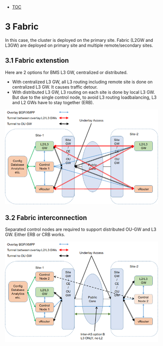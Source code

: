 * [TOC](Multi-Site.md#toc)

# 3 Fabric

In this case, the cluster is deployed on the primary site. Fabric (L2GW and L3GW) are deployed on primary site and multiple remote/secondary sites.


## 3.1 Fabric extenstion

Here are 2 options for BMS L3 GW, centralized or distributed.
* With centralized L3 GW, all L3 routing including remote site is done on centralized L3 GW. It causes traffic detour.
* With distributed L3 GW, L3 routing on each site is done by local L3 GW. But due to the single control node, to avoid L3 routing loadbalancing, L3 and L2 GWs have to stay together (ERB).

![Figure 3.1 Fabric extension](F3-1.png)


## 3.2 Fabric interconnection

Separated control nodes are required to support distributed OU-GW and L3 GW. Either ERB or CRB works.

![Figure 3.2 Fabric interconnection ](F3-2.png)

